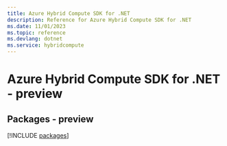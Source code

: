 ```yaml
---
title: Azure Hybrid Compute SDK for .NET
description: Reference for Azure Hybrid Compute SDK for .NET
ms.date: 11/01/2023
ms.topic: reference
ms.devlang: dotnet
ms.service: hybridcompute
---
```

# Azure Hybrid Compute SDK for .NET - preview
## Packages - preview
[!INCLUDE [packages](hybrid-compute-index.md)]